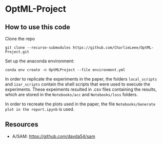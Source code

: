 # OptML-Project
## How to use this code
Clone the repo
```
git clone --recurse-submodules https://github.com/CharlieLeee/OptML-Project.git
```
Set up the anaconda environment:
```
conda env create -n OptMLProject --file environment.yml
```

In order to replicate the experiments in the paper, the folders `local_scripts` and `izar_scripts` contain the shell scripts that were used to execute the experiments. These expeiments resulted in .csv files containing the results, which are stored in the `Notebooks/acc` and `Notebooks/loss` folders.

In order to recreate the plots used in the paper, the file `Notebooks/Generate plot in the report.ipynb` is used. 


## Resources
- A/SAM: https://github.com/davda54/sam
